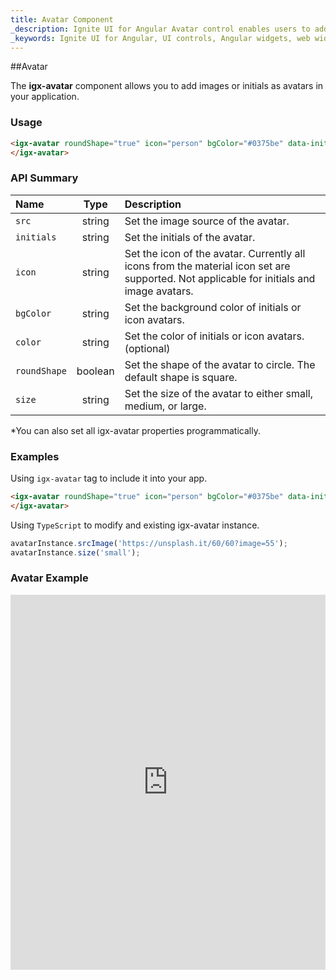 ```yaml
---
title: Avatar Component
_description: Ignite UI for Angular Avatar control enables users to add images, material icons or initials within any application for instances such as a profile button.
_keywords: Ignite UI for Angular, UI controls, Angular widgets, web widgets, UI widgets, Angular, Native Angular Components Suite, Native Angular Controls, Native Angular Components Library, Angular Avatar component, Angular Avatar control
---
```


##Avatar

The **igx-avatar** component allows you to add images or initials as avatars in your application.

### Usage
```html
<igx-avatar roundShape="true" icon="person" bgColor="#0375be" data-init="SS">
</igx-avatar>
```

### API Summary
| Name   |      Type      |  Description |
|:----------|:-------------:|:------|
| `src` |  string | Set the image source of the avatar. |
| `initials` | string | Set the initials of the avatar. |
| `icon` | string | Set the icon of the avatar. Currently all icons from the material icon set are supported. Not applicable for initials and image avatars. |
| `bgColor` | string | Set the background color of initials or icon avatars. |
| `color` | string | Set the color of initials or icon avatars. (optional) |
| `roundShape` | boolean | Set the shape of the avatar to circle. The default shape is square. |
| `size` | string | Set the size of the avatar to either small, medium, or large. |

*You can also set all igx-avatar properties programmatically.

### Examples

Using `igx-avatar` tag to include it into your app.
```html
<igx-avatar roundShape="true" icon="person" bgColor="#0375be" data-init="SS">
</igx-avatar>
```

Using `TypeScript` to modify and existing igx-avatar instance.
```typescript
avatarInstance.srcImage('https://unsplash.it/60/60?image=55');
avatarInstance.size('small');
```

### Avatar Example
<div class="sample-container" style="height:600px">
    <iframe src='https://embed.plnkr.co/XGorLNIgs8qMOXHAZSqM/?show=preview&sidebar=false' width="100%" height="100%" seamless frameBorder="0"></inframe>
</div>
